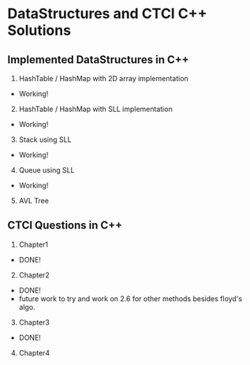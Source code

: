 # DataStructures and CTCI C++ Solutions
## Implemented DataStructures in C++
1. HashTable / HashMap with 2D array implementation
- Working!
2. HashTable / HashMap with SLL implementation
- Working!
3. Stack using SLL
- Working!
4. Queue using SLL
- Working!
5. AVL Tree


## CTCI Questions in C++
1. Chapter1
- DONE!
2. Chapter2
- DONE!
- future work to try and work on 2.6 for other methods besides floyd's algo.
3. Chapter3
- DONE!
4. Chapter4 


